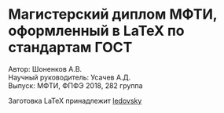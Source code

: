 # Магистерский диплом МФТИ, оформленный в LaTeX по стандартам ГОСТ
Автор: Шоненков А.В.\
Научный руководитель: Усачев А.Д.\
Выпуск: МФТИ, ФПФЭ 2018, 282 группа

Заготовка LaTeX принадлежит [ledovsky](https://github.com/ledovsky/latex-gost-template)
